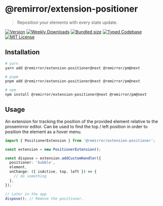 # @remirror/extension-positioner

> Reposition your elements with every state update.

[![Version][version]][npm] [![Weekly Downloads][downloads-badge]][npm] [![Bundled size][size-badge]][size] [![Typed Codebase][typescript]](#) [![MIT License][license]](#)

[version]: https://flat.badgen.net/npm/v/@remirror/extension-positioner/next
[npm]: https://npmjs.com/package/@remirror/extension-positioner/v/next
[license]: https://flat.badgen.net/badge/license/MIT/purple
[size]: https://bundlephobia.com/result?p=@remirror/extension-positioner@next
[size-badge]: https://flat.badgen.net/bundlephobia/minzip/@remirror/extension-positioner
[typescript]: https://flat.badgen.net/badge/icon/TypeScript?icon=typescript&label
[downloads-badge]: https://badgen.net/npm/dw/@remirror/extension-positioner/red?icon=npm

## Installation

```bash
# yarn
yarn add @remirror/extension-positioner@next @remirror/pm@next

# pnpm
pnpm add @remirror/extension-positioner@next @remirror/pm@next

# npm
npm install @remirror/extension-positioner@next @remirror/pm@next
```

## Usage

An extension for tracking the position of the provided element relative to the prosemirror editor. Can be used to find the top / left position in order to position the element as a hover menu.

```ts
import { PositionerExtension } from '@remirror/extension-positioner';

const extension = new PositionerExtension();

const dispose = extension.addCustomHandler({
  positioner: 'bubble',
  element,
  onChange: ({ isActive, top, left }) => {
    // do something
  },
});

// Later in the app
dispose(); // Remove the positioner.
```
